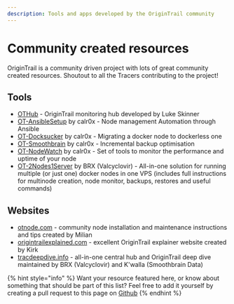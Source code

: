 ```yaml
---
description: Tools and apps developed by the OriginTrail community
---
```


# Community created resources

OriginTrail is a community driven project with lots of great community created resources. Shoutout to all the Tracers contributing to the project!

## Tools

* [OTHub](https://othub.origin-trail.network) - OriginTrail monitoring hub developed by Luke Skinner
* [OT-AnsibleSetup](https://github.com/calr0x/OT-Ansible-Files-and-Playbooks) by calr0x - Node management Automation through Ansible
* [OT-Docksucker](https://github.com/calr0x/OT-DockSucker) by calr0x - Migrating a docker node to dockerless one
* [OT-Smoothbrain](https://github.com/calr0x/OT-Slim-Restore) by calr0x - Incremental backup optimisation
* [OT-NodeWatch](https://github.com/calr0x/OT-NodeWatch) by calr0x - Set of tools to monitor the performance and uptime of your node
* [OT-2Nodes1Server](https://github.com/Valcyclovir/OT-2Nodes1Server) by BRX (Valcyclovir) - All-in-one solution for running multiple (or just one) docker nodes in one VPS (includes full instructions for multinode creation, node monitor, backups, restores and useful commands)

## Websites

* [otnode.com](https://otnode.com) - community node installation and maintenance instructions and tips created by Milian
* [origintrailexplained.com](https://origintrailexplained.info) - excellent OriginTrail explainer website created by Kirk
* [tracdeepdive.info](https://tracdeepdive.info/) - all-in-one central hub and OriginTrail deep dive maintained by BRX (Valcyclovir) and K'walla (Smoothbrain Data)

{% hint style="info" %}
Want your resource featured here, or know about something that should be part of this list? Feel free to add it yourself by creating a pull request to this page on [Github](https://github.com/OriginTrail/dkg-docs)
{% endhint %}
